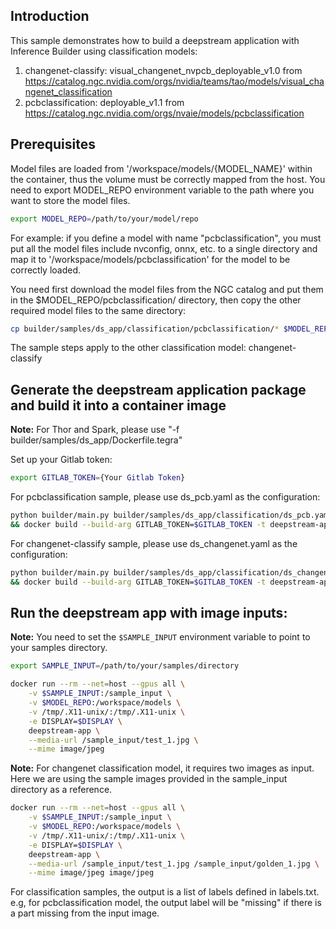 ## Introduction

This sample demonstrates how to build a deepstream application with Inference Builder using classification models:
1. changenet-classify: visual_changenet_nvpcb_deployable_v1.0 from https://catalog.ngc.nvidia.com/orgs/nvidia/teams/tao/models/visual_changenet_classification
2. pcbclassification: deployable_v1.1 from https://catalog.ngc.nvidia.com/orgs/nvaie/models/pcbclassification

## Prerequisites

Model files are loaded from '/workspace/models/{MODEL_NAME}' within the container, thus the volume must be correctly mapped from the host.
You need to export MODEL_REPO environment variable to the path where you want to store the model files.

```bash
export MODEL_REPO=/path/to/your/model/repo
```

For example: if you define a model with name "pcbclassification", you must put all the model files include nvconfig, onnx, etc. to a single directory and map it to '/workspace/models/pcbclassification' for the model to be correctly loaded.

You need first download the model files from the NGC catalog and put them in the $MODEL_REPO/pcbclassification/ directory, then copy the other required model files to the same directory:

```bash
cp builder/samples/ds_app/classification/pcbclassification/* $MODEL_REPO/pcbclassification/
```

The sample steps apply to the other classification model: changenet-classify


## Generate the deepstream application package and build it into a container image

**Note:** For Thor and Spark, please use "-f builder/samples/ds_app/Dockerfile.tegra"

Set up your Gitlab token:

```bash
export GITLAB_TOKEN={Your Gitlab Token}
```

For pcbclassification sample, please use ds_pcb.yaml as the configuration:

```bash
python builder/main.py builder/samples/ds_app/classification/ds_pcb.yaml -o builder/samples/ds_app --server-type serverless -t \
&& docker build --build-arg GITLAB_TOKEN=$GITLAB_TOKEN -t deepstream-app builder/samples/ds_app
```

For changenet-classify sample, please use ds_changenet.yaml as the configuration:

```bash
python builder/main.py builder/samples/ds_app/classification/ds_changenet.yaml -o builder/samples/ds_app --server-type serverless -t \
&& docker build --build-arg GITLAB_TOKEN=$GITLAB_TOKEN -t deepstream-app builder/samples/ds_app
```


## Run the deepstream app with image inputs:

**Note:** You need to set the `$SAMPLE_INPUT` environment variable to point to your samples directory.

```bash
export SAMPLE_INPUT=/path/to/your/samples/directory
```

```bash
docker run --rm --net=host --gpus all \
    -v $SAMPLE_INPUT:/sample_input \
    -v $MODEL_REPO:/workspace/models \
    -v /tmp/.X11-unix/:/tmp/.X11-unix \
    -e DISPLAY=$DISPLAY \
    deepstream-app \
    --media-url /sample_input/test_1.jpg \
    --mime image/jpeg
```

**Note:** For changenet classification model, it requires two images as input. Here we are using the sample images provided in the sample_input directory as a reference.

```bash
docker run --rm --net=host --gpus all \
    -v $SAMPLE_INPUT:/sample_input \
    -v $MODEL_REPO:/workspace/models \
    -v /tmp/.X11-unix/:/tmp/.X11-unix \
    -e DISPLAY=$DISPLAY \
    deepstream-app \
    --media-url /sample_input/test_1.jpg /sample_input/golden_1.jpg \
    --mime image/jpeg image/jpeg
```

For classification samples, the output is a list of labels defined in labels.txt. e.g, for pcbclassification model, the output label will be "missing" if there is a part missing from the input image.